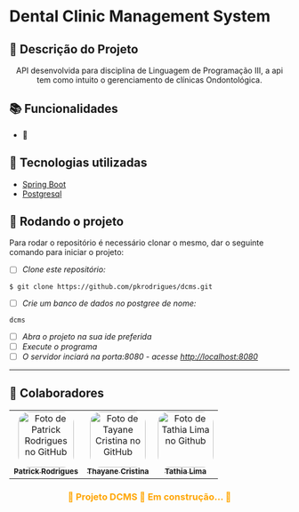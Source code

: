 # Dental Clinic Management System

## :memo: Descrição do Projeto
<p align="center">API desenvolvida para disciplina de Linguagem de Programação III, a api tem como intuito o gerenciamento de clínicas Ondontológica. </p>

## :books: Funcionalidades
 - 🚧

## :wrench: Tecnologias utilizadas
* [Spring Boot](https://spring.io/projects/spring-boot)
* [Postgresql](https://www.postgresql.org/download/)

## :rocket: Rodando o projeto
Para rodar o repositório é necessário clonar o mesmo, dar o seguinte comando para iniciar o projeto:

- [ ] *Clone este repositório:* 

```
$ git clone https://github.com/pkrodrigues/dcms.git
```
- [ ] *Crie um banco de dados no postgree de nome:*
```
dcms
```
- [ ] *Abra o projeto na sua ide preferida*
- [ ] *Execute o programa*
- [ ] *O servidor inciará na porta:8080 - acesse <http://localhost:8080>*

---

## :handshake: Colaboradores
<table>
  <tr>
    <td align="center">
      <a href="http://github.com/pkrodrigues">
        <img style="border-radius:20px;" src="https://avatars.githubusercontent.com/u/62035073?s=400&u=b981300beb2d9380217fe910d3536b80ce47d2cb&v=4" width="100px;" alt="Foto de Patrick Rodrigues no GitHub"/><br>
        <sub>
          <b>Patrick Rodrigues</b>
        </sub>
      </a>
    </td>
    <td align="center">
      <a href="http://github.com/ThayaneCristina">
        <img style="border-radius:20px;" src="https://avatars.githubusercontent.com/u/82680203?v=4" width="100px;" alt="Foto de Tayane Cristina no GitHub"/><br>
        <sub>
          <b>Thayane Cristina</b>
        </sub>
      </a>
    </td>
    <td align="center">
      <a href="https://github.com/Tathia-Lima">
        <img style="border-radius:20px;" src="https://avatars.githubusercontent.com/u/80372910?v=4" width="100px;" alt="Foto de Tathia Lima no Github"/><br>
        <sub>
          <b>Tathia Lima</b>
        </sub>
      </a>
    </td>
  </tr>
</table>

<h3 align="center" style="color:orange;" > 
	<b>🚧  Projeto DCMS 🚀 Em construção...  🚧</b>
</h3>
